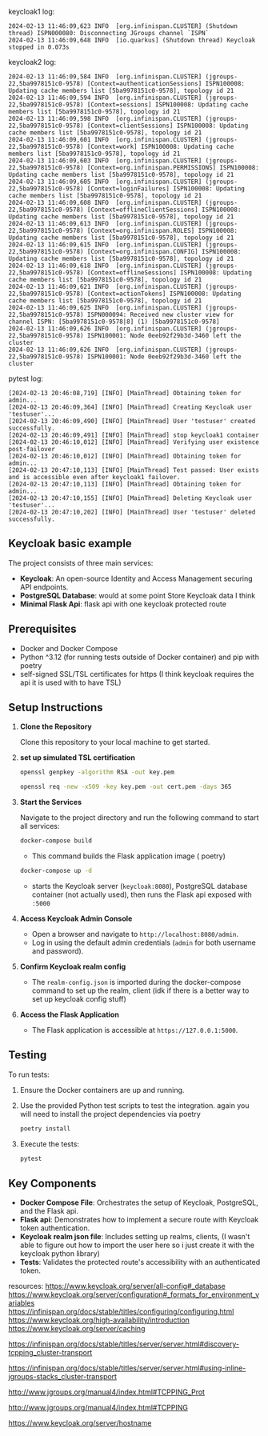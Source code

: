 
keycloak1 log:
```log
2024-02-13 11:46:09,623 INFO  [org.infinispan.CLUSTER] (Shutdown thread) ISPN000080: Disconnecting JGroups channel `ISPN`
2024-02-13 11:46:09,648 INFO  [io.quarkus] (Shutdown thread) Keycloak stopped in 0.073s
```

keycloak2 log:

```log
2024-02-13 11:46:09,584 INFO  [org.infinispan.CLUSTER] (jgroups-22,5ba9978151c0-9578) [Context=authenticationSessions] ISPN100008: Updating cache members list [5ba9978151c0-9578], topology id 21
2024-02-13 11:46:09,594 INFO  [org.infinispan.CLUSTER] (jgroups-22,5ba9978151c0-9578) [Context=sessions] ISPN100008: Updating cache members list [5ba9978151c0-9578], topology id 21
2024-02-13 11:46:09,598 INFO  [org.infinispan.CLUSTER] (jgroups-22,5ba9978151c0-9578) [Context=clientSessions] ISPN100008: Updating cache members list [5ba9978151c0-9578], topology id 21
2024-02-13 11:46:09,601 INFO  [org.infinispan.CLUSTER] (jgroups-22,5ba9978151c0-9578) [Context=work] ISPN100008: Updating cache members list [5ba9978151c0-9578], topology id 21
2024-02-13 11:46:09,603 INFO  [org.infinispan.CLUSTER] (jgroups-22,5ba9978151c0-9578) [Context=org.infinispan.PERMISSIONS] ISPN100008: Updating cache members list [5ba9978151c0-9578], topology id 21
2024-02-13 11:46:09,605 INFO  [org.infinispan.CLUSTER] (jgroups-22,5ba9978151c0-9578) [Context=loginFailures] ISPN100008: Updating cache members list [5ba9978151c0-9578], topology id 21
2024-02-13 11:46:09,608 INFO  [org.infinispan.CLUSTER] (jgroups-22,5ba9978151c0-9578) [Context=offlineClientSessions] ISPN100008: Updating cache members list [5ba9978151c0-9578], topology id 21
2024-02-13 11:46:09,613 INFO  [org.infinispan.CLUSTER] (jgroups-22,5ba9978151c0-9578) [Context=org.infinispan.ROLES] ISPN100008: Updating cache members list [5ba9978151c0-9578], topology id 21
2024-02-13 11:46:09,615 INFO  [org.infinispan.CLUSTER] (jgroups-22,5ba9978151c0-9578) [Context=org.infinispan.CONFIG] ISPN100008: Updating cache members list [5ba9978151c0-9578], topology id 21
2024-02-13 11:46:09,618 INFO  [org.infinispan.CLUSTER] (jgroups-22,5ba9978151c0-9578) [Context=offlineSessions] ISPN100008: Updating cache members list [5ba9978151c0-9578], topology id 21
2024-02-13 11:46:09,621 INFO  [org.infinispan.CLUSTER] (jgroups-22,5ba9978151c0-9578) [Context=actionTokens] ISPN100008: Updating cache members list [5ba9978151c0-9578], topology id 21
2024-02-13 11:46:09,625 INFO  [org.infinispan.CLUSTER] (jgroups-22,5ba9978151c0-9578) ISPN000094: Received new cluster view for channel ISPN: [5ba9978151c0-9578|8] (1) [5ba9978151c0-9578]
2024-02-13 11:46:09,626 INFO  [org.infinispan.CLUSTER] (jgroups-22,5ba9978151c0-9578) ISPN100001: Node 0eeb92f29b3d-3460 left the cluster
2024-02-13 11:46:09,626 INFO  [org.infinispan.CLUSTER] (jgroups-22,5ba9978151c0-9578) ISPN100001: Node 0eeb92f29b3d-3460 left the cluster
```


pytest log: 
```log
[2024-02-13 20:46:08,719] [INFO] [MainThread] Obtaining token for admin...
[2024-02-13 20:46:09,364] [INFO] [MainThread] Creating Keycloak user 'testuser'...
[2024-02-13 20:46:09,490] [INFO] [MainThread] User 'testuser' created successfully.
[2024-02-13 20:46:09,491] [INFO] [MainThread] stop keycloak1 container
[2024-02-13 20:46:10,012] [INFO] [MainThread] Verifying user existence post-failover
[2024-02-13 20:46:10,012] [INFO] [MainThread] Obtaining token for admin...
[2024-02-13 20:47:10,113] [INFO] [MainThread] Test passed: User exists and is accessible even after keycloak1 failover.
[2024-02-13 20:47:10,113] [INFO] [MainThread] Obtaining token for admin...
[2024-02-13 20:47:10,155] [INFO] [MainThread] Deleting Keycloak user 'testuser'...
[2024-02-13 20:47:10,202] [INFO] [MainThread] User 'testuser' deleted successfully.
```




## Keycloak basic example

The project consists of three main services:

- **Keycloak**: An open-source Identity and Access Management securing API endpoints.
- **PostgreSQL Database**: would at some point Store Keycloak data I think
- **Minimal Flask Api**: flask api with one keycloak protected route

## Prerequisites

- Docker and Docker Compose
- Python ^3.12 (for running tests outside of Docker container) and pip with poetry
- self-signed SSL/TSL certificates for https (I think keycloak requires the api it is used with to have TSL)

## Setup Instructions

1. **Clone the Repository**

    Clone this repository to your local machine to get started.
2. **set up simulated TSL certification**
   
    ```sh
    openssl genpkey -algorithm RSA -out key.pem
    ```
    ```sh
    openssl req -new -x509 -key key.pem -out cert.pem -days 365
     ```

3. **Start the Services**

    Navigate to the project directory and run the following command to start all services:

    ```sh
    docker-compose build
    ```

    - This command builds the Flask application image ( poetry) 
    ```sh
    docker-compose up -d
    ```
    - starts the Keycloak server (`keycloak:8080`), PostgreSQL database container (not actually used), then runs the Flask api exposed with `:5000`

4. **Access Keycloak Admin Console**

    - Open a browser and navigate to `http://localhost:8080/admin`.
    - Log in using the default admin credentials (`admin` for both username and password).

5. **Confirm Keycloak realm config**

    - The `realm-config.json` is imported during the docker-compose command to set up the realm, client (idk if there is a better way to set up keycloak config stuff)

6. **Access the Flask Application**

    - The Flask application is accessible at `https://127.0.0.1:5000`.

## Testing

To run tests:

1. Ensure the Docker containers are up and running.
2. Use the provided Python test scripts to test the integration. again you will need to install the project dependencies via poetry

    ```sh
    poetry install
    ```
   
3. Execute the tests:

    ```sh
    pytest
    ```

## Key Components

- **Docker Compose File**: Orchestrates the setup of Keycloak, PostgreSQL, and the Flask api.
- **Flask api**: Demonstrates how to implement a secure route with Keycloak token authentication.
- **Keycloak realm json file**: Includes setting up realms, clients, (I wasn't able to figure out how to import the user here so i just create it with the keycloak python library)
- **Tests**: Validates the protected route's accessibility with an authenticated token. 


resources:
https://www.keycloak.org/server/all-config#_database
https://www.keycloak.org/server/configuration#_formats_for_environment_variables
https://infinispan.org/docs/stable/titles/configuring/configuring.html
https://www.keycloak.org/high-availability/introduction
https://www.keycloak.org/server/caching

https://infinispan.org/docs/stable/titles/server/server.html#discovery-tcpping_cluster-transport

https://infinispan.org/docs/stable/titles/server/server.html#using-inline-jgroups-stacks_cluster-transport

http://www.jgroups.org/manual4/index.html#TCPPING_Prot

http://www.jgroups.org/manual4/index.html#TCPPING

https://www.keycloak.org/server/hostname